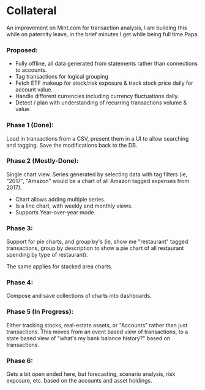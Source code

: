 # Collateral

An improvement on Mint.com for transaction analysis, I am building this while on paternity leave, in the brief minutes I get while being full time Papa.

### Proposed:

- Fully offline, all data generated from statements rather than connections to accounts.
- Tag transactions for logical grouping
- Fetch ETF makeup for stock/risk exposure & track stock price daily for account value.
- Handle different currencies including currency fluctuations daily.
- Detect / plan with understanding of recurring transactions volume & value.

### Phase 1 (Done):

Load in transactions from a CSV, present them in a UI to allow searching and tagging. Save the modifications back to the DB.

### Phase 2 (Mostly-Done):

Single chart view. Series generated by selecting data with tag filters (ie, "2017", "Amazon" would be a chart of all Amazon tagged expenses from 2017).

- Chart allows adding multiple series.
- Is a line chart, with weekly and monthly views.
- Supports Year-over-year mode.

### Phase 3:

Support for pie charts, and group by's (ie, show me "restaurant" tagged transactions, group by description to show a pie chart of all restaurant spending by type of restaurant).

The same applies for stacked area charts.

### Phase 4:

Compose and save collections of charts into dashboards.

### Phase 5 (In Progress):

Either tracking stocks, real-estate assets, or "Accounts" rather than just transactions. This moves from an event based view of transactions, to a state based view of "what's my bank balance history?" based on transactions.

### Phase 6:

Gets a bit open ended here, but forecasting, scenario analysis, risk exposure, etc. based on the accounts and asset holdings.
